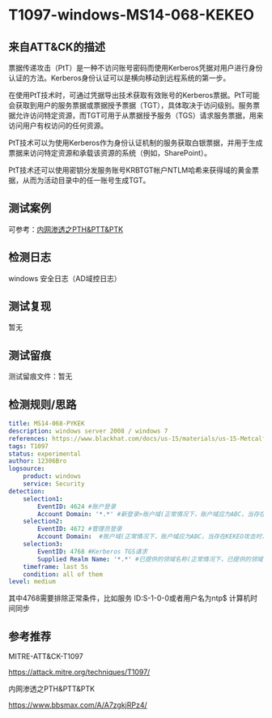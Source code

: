 # T1097-windows-MS14-068-KEKEO

## 来自ATT&CK的描述

票据传递攻击（PtT）是一种不访问账号密码而使用Kerberos凭据对用户进行身份认证的方法。Kerberos身份认证可以是横向移动到远程系统的第一步。

在使用PtT技术时，可通过凭据导出技术获取有效账号的Kerberos票据。PtT可能会获取到用户的服务票据或票据授予票据（TGT），具体取决于访问级别。服务票据允许访问特定资源，而TGT可用于从票据授予服务（TGS）请求服务票据，用来访问用户有权访问的任何资源。

PtT技术可以为使用Kerberos作为身份认证机制的服务获取白银票据，并用于生成票据来访问特定资源和承载该资源的系统（例如，SharePoint）。

PtT技术还可以使用密钥分发服务账号KRBTGT帐户NTLM哈希来获得域的黄金票据，从而为活动目录中的任一账号生成TGT。

## 测试案例

可参考：[内网渗透之PTH&PTT&PTK](https://www.bbsmax.com/A/A7zgkjRPz4/)

## 检测日志

windows 安全日志（AD域控日志）

## 测试复现

暂无

## 测试留痕

测试留痕文件：暂无

## 检测规则/思路

```yml
title: MS14-068-PYKEK
description: windows server 2008 / windows 7
references: https://www.blackhat.com/docs/us-15/materials/us-15-Metcalf-Red-Vs-Blue-Modern-Active-Directory-Attacks-Detection-And-Protection-wp.pdf
tags: T1097
status: experimental
author: 12306Bro
logsource:
    product: windows
    service: Security
detection:
    selection1:
        EventID: 4624 #账户登录
        Account Domain: '*.*' #新登录>账户域(正常情况下，账户域应为ABC，当存在KEKEO攻击时，账户域为ABC.COM)
    selection2:
        EventID: 4672 #管理员登录
        Account Domain:  #账户域(正常情况下，账户域应为ABC，当存在KEKEO攻击时，账户域为空)
    selection3:
        EventID: 4768 #Kerberos TGS请求
        Supplied Realm Name: '*.*' #已提供的领域名称(正常情况下，已提供的领域名称应为ABC，当存在KEKEO攻击时，已提供的领域名称为ABC.COM)
    timeframe: last 5s
    condition: all of them
level: medium
```

其中4768需要排除正常条件，比如服务 ID:S-1-0-0或者用户名为ntp$ 计算机时间同步

## 参考推荐

MITRE-ATT&CK-T1097

<https://attack.mitre.org/techniques/T1097/>

内网渗透之PTH&PTT&PTK

<https://www.bbsmax.com/A/A7zgkjRPz4/>
